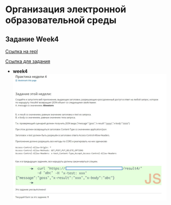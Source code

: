 # Организация электронной образовательной среды

## Задание Week4

[Ссылка на repl](https://repl.it/@ulyaakwatore/week4#index.js)

[Ссылка для задания](https://week4.ulyaakwatore.repl.co)

- **week4**
![week4](https://github.com/Akwatore/sait/blob/master/week4.jpg)

